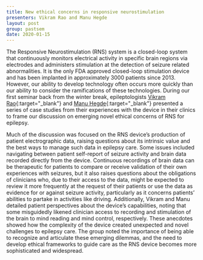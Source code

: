 ```yaml
---
title: New ethical concerns in responsive neurostimulation
presenters: Vikram Rao and Manu Hegde
layout: post
group: pastsem
date: 2020-01-15
---
```

The Responsive Neurostimulation (RNS) system is a closed-loop system that continuously monitors electrical activity in specific brain regions via electrodes and 
administers stimulation at the detection of seizure related abnormalities. It is the only FDA approved closed-loop stimulation device and has been implanted in 
approximately 3000 patients since 2013. However, our ability to develop technology often occurs more quickly than our ability to consider the ramifications of
these technologies. During our first seminar back from the winter break, epileptologists 
[Vikram Rao](https://profiles.ucsf.edu/vikram.rao){:target="\_blank"} and 
[Manu Hegde](https://profiles.ucsf.edu/manu.hegde){:target="\_blank"} presented a series of case studies from their 
experiences with the device in their clinics to frame our discussion on emerging novel ethical concerns of RNS for epilepsy.

Much of the discussion was focused on the RNS device’s production of patient electrographic data, raising questions about its intrinsic value and the best 
ways to manage such data in epilepsy care. Some issues included navigating between patient self-report of seizure activity and brain data recorded directly 
from the device. Continuous recordings of brain data can be therapeutic for patients to compare or receive validation of their own experiences with seizures, 
but it also raises questions about the obligations of clinicians who, due to their access to the data, might be expected to review it more frequently at the 
request of their patients or use the data as evidence for or against seizure activity, particularly as it concerns patients’ abilities to partake in activities 
like driving. Additionally, Vikram and Manu detailed patient perspectives about the device’s capabilities, noting that some misguidedly likened clinician access
to recording and stimulation of the brain to mind reading and mind control, respectively. These anecdotes showed how the complexity of the device created 
unexpected and novel challenges to epilepsy care. The group noted the importance of being able to recognize and articulate these emerging dilemmas, and the 
need to develop ethical frameworks to guide care as the RNS device becomes more sophisticated and widespread.

